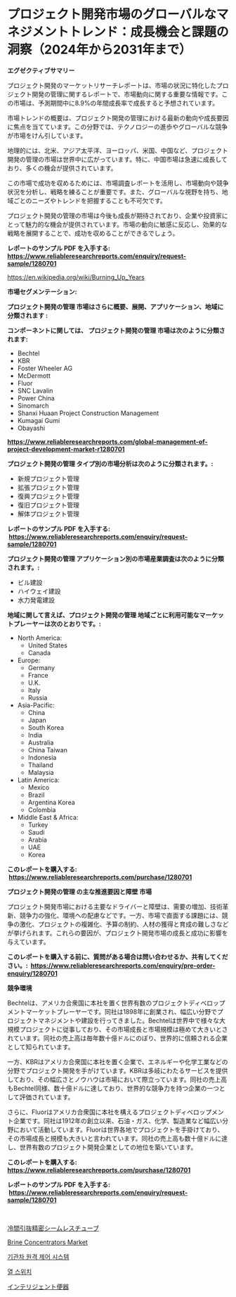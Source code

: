 <p><h1>プロジェクト開発市場のグローバルなマネジメントトレンド：成長機会と課題の洞察（2024年から2031年まで）</h1></p><p><strong>エグゼクティブサマリー</strong></p>
<p><p>プロジェクト開発のマーケットリサーチレポートは、市場の状況に特化したプロジェクト開発の管理に関するレポートで、市場動向に関する重要な情報です。この市場は、予測期間中に8.9%の年間成長率で成長すると予想されています。</p><p>市場トレンドの概要は、プロジェクト開発の管理における最新の動向や成長要因に焦点を当てています。この分野では、テクノロジーの進歩やグローバルな競争が市場をけん引しています。</p><p>地理的には、北米、アジア太平洋、ヨーロッパ、米国、中国など、プロジェクト開発の管理の市場は世界中に広がっています。特に、中国市場は急速に成長しており、多くの機会が提供されています。</p><p>この市場で成功を収めるためには、市場調査レポートを活用し、市場動向や競争状況を分析し、戦略を練ることが重要です。また、グローバルな視野を持ち、地域ごとのニーズやトレンドを把握することも不可欠です。</p><p>プロジェクト開発の管理の市場は今後も成長が期待されており、企業や投資家にとって魅力的な機会が提供されています。市場の動向に敏感に反応し、効果的な戦略を展開することで、成功を収めることができるでしょう。</p></p>
<p><strong>レポートのサンプル PDF を入手する: <a href="https://www.reliableresearchreports.com/enquiry/request-sample/1280701">https://www.reliableresearchreports.com/enquiry/request-sample/1280701</a></strong></p>
<p><a href="https://en.wikipedia.org/wiki/Burning_Up_Years">https://en.wikipedia.org/wiki/Burning_Up_Years</a></p>
<p><strong>市場セグメンテーション:</strong></p>
<p><strong> プロジェクト開発の管理 市場はさらに概要、展開、アプリケーション、地域に分類されます :</strong></p>
<p><strong>コンポーネントに関しては、 プロジェクト開発の管理 市場は次のように分類されます: &nbsp;</strong></p>
<p><ul><li>Bechtel</li><li>KBR</li><li>Foster Wheeler AG</li><li>McDermott</li><li>Fluor</li><li>SNC Lavalin</li><li>Power China</li><li>Sinomarch</li><li>Shanxi Huaan Project Construction Management</li><li>Kumagai Gumi</li><li>Obayashi</li></ul></p>
<p><strong><a href="https://www.reliableresearchreports.com/global-management-of-project-development-market-r1280701">https://www.reliableresearchreports.com/global-management-of-project-development-market-r1280701</a></strong></p>
<p><strong> プロジェクト開発の管理 タイプ別の市場分析は次のように分類されます。:</strong></p>
<p><ul><li>新規プロジェクト管理</li><li>拡張プロジェクト管理</li><li>復興プロジェクト管理</li><li>復旧プロジェクト管理</li><li>解体プロジェクト管理</li></ul></p>
<p><strong>レポートのサンプル PDF を入手する: &nbsp;<a href="https://www.reliableresearchreports.com/enquiry/request-sample/1280701">https://www.reliableresearchreports.com/enquiry/request-sample/1280701</a></strong></p>
<p><strong> プロジェクト開発の管理 アプリケーション別の市場産業調査は次のように分類されます。:</strong></p>
<p><ul><li>ビル建設</li><li>ハイウェイ建設</li><li>水力発電建設</li></ul></p>
<p><strong>地域に関して言えば、プロジェクト開発の管理 地域ごとに利用可能なマーケットプレーヤーは次のとおりです。:</strong></p>
<p><ul>
    <li>
        North America:
        <ul>
            <li>United States</li>
            <li>Canada</li>
        </ul>
    </li>
    <li>
        Europe:
        <ul>
            <li>Germany</li>
            <li>France</li>
            <li>U.K.</li>
            <li>Italy</li>
            <li>Russia</li>
        </ul>
    </li>
    <li>
        Asia-Pacific:
        <ul>
            <li>China</li>
            <li>Japan</li>
            <li>South Korea</li>
            <li>India</li>
            <li>Australia</li>
            <li>China Taiwan</li>
            <li>Indonesia</li>
            <li>Thailand</li>
            <li>Malaysia</li>
        </ul>
    </li>
    <li>
        Latin America:
        <ul>
            <li>Mexico</li>
            <li>Brazil</li>
            <li>Argentina Korea</li>
            <li>Colombia</li>
        </ul>
    </li>
    <li>
        Middle East & Africa:
        <ul>
            <li>Turkey</li>
            <li>Saudi</li>
            <li>Arabia</li>
            <li>UAE</li>
            <li>Korea</li>
        </ul>
    </li>
    </ul></p>
<p><strong>このレポートを購入する: &nbsp;<a href="https://www.reliableresearchreports.com/purchase/1280701">https://www.reliableresearchreports.com/purchase/1280701</a></strong></p>
<p><strong>プロジェクト開発の管理 の主な推進要因と障壁 市場</strong></p>
<p><p>プロジェクト開発市場における主要なドライバーと障壁は、需要の増加、技術革新、競争力の強化、環境への配慮などです。一方、市場で直面する課題には、競争の激化、プロジェクトの複雑化、予算の制約、人材の獲得と育成の難しさなどが挙げられます。これらの要因が、プロジェクト開発市場の成長と成功に影響を与えています。</p></p>
<p><strong>このレポートを購入する前に、質問がある場合は問い合わせるか、共有してください。:&nbsp; <a href="https://www.reliableresearchreports.com/enquiry/pre-order-enquiry/1280701">https://www.reliableresearchreports.com/enquiry/pre-order-enquiry/1280701</a></strong></p>
<p><strong>競争環境</strong></p>
<p><p>Bechtelは、アメリカ合衆国に本社を置く世界有数のプロジェクトディベロップメントマーケットプレーヤーです。同社は1898年に創業され、幅広い分野でプロジェクトマネジメントや建設を行ってきました。Bechtelは世界中で様々な大規模プロジェクトに従事しており、その市場成長と市場規模は極めて大きいとされています。同社の売上高は毎年数十億ドルにのぼり、世界的に信頼される企業として知られています。</p><p>一方、KBRはアメリカ合衆国に本社を置く企業で、エネルギーや化学工業などの分野でプロジェクト開発を手がけています。KBRは多岐にわたるサービスを提供しており、その幅広さとノウハウは市場において際立っています。同社の売上高もBechtel同様、数十億ドルに達しており、世界的な競争力を持つ企業の一つとして評価されています。</p><p>さらに、Fluorはアメリカ合衆国に本社を構えるプロジェクトディベロップメント企業です。同社は1912年の創立以来、石油・ガス、化学、製造業など幅広い分野において活動しています。Fluorは世界各地でプロジェクトを手掛けており、その市場成長と規模も大きいと言われています。同社の売上高も数十億ドルに達し、世界有数のプロジェクト開発企業としての地位を築いています。</p></p>
<p><strong>このレポートを購入する: &nbsp; <a href="https://www.reliableresearchreports.com/purchase/1280701">https://www.reliableresearchreports.com/purchase/1280701</a></strong></p>
<p><strong>レポートのサンプル PDF を入手する: &nbsp;<a href="https://www.reliableresearchreports.com/enquiry/request-sample/1280701">https://www.reliableresearchreports.com/enquiry/request-sample/1280701</a></strong><strong></strong></p>
<p>&nbsp;</p>
<p><p><a href="https://github.com/AylinBeier/Market-Research-Report-List-1/blob/main/2779293146068.md">冷間引抜精密シームレスチューブ</a></p><p><a href="https://issuu.com/reportprime-2/docs/brine-concentrators-market-size-2030.pptx">Brine Concentrators Market</a></p><p><a href="https://github.com/lzrvbyqzftro57/Market-Research-Report-List-2/blob/main/6725555154701.md">기관차 원격 제어 시스템</a></p><p><a href="https://github.com/vs019sa3m8x/Market-Research-Report-List-2/blob/main/3272845154702.md">열 스위치</a></p><p><a href="https://github.com/VellaJacobi2023/Market-Research-Report-List-2/blob/main/2321041146067.md">インテリジェント便器</a></p></p>